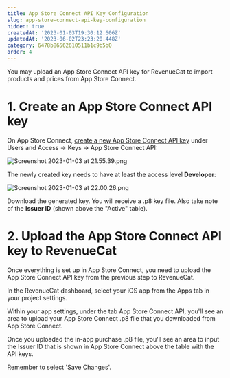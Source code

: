 ```yaml
---
title: App Store Connect API Key Configuration
slug: app-store-connect-api-key-configuration
hidden: true
createdAt: '2023-01-03T19:30:12.606Z'
updatedAt: '2023-06-02T23:23:20.448Z'
category: 6478b86562610511b1c9b5b0
order: 4
---
```

You may upload an App Store Connect API key for RevenueCat to import products and prices from App Store Connect. 

# 1. Create an App Store Connect API key

On App Store Connect, [create a new App Store Connect API key](https://developer.apple.com/documentation/appstoreconnectapi/creating_api_keys_for_app_store_connect_api) under Users and Access → Keys → App Store Connect API:

![](https://files.readme.io/de40cd6-Screenshot_2023-01-03_at_21.55.39.png "Screenshot 2023-01-03 at 21.55.39.png")



The newly created key needs to have at least the access level **Developer**:

![](https://files.readme.io/0f8e598-Screenshot_2023-01-03_at_22.00.26.png "Screenshot 2023-01-03 at 22.00.26.png")



Download the generated key. You will receive a .p8 key file. Also take note of the **Issuer ID** (shown above the "Active" table).

# 2. Upload the App Store Connect API key to RevenueCat

Once everything is set up in App Store Connect, you need to upload the App Store Connect API key from the previous step to RevenueCat. 

In the RevenueCat dashboard, select your iOS app from the Apps tab in your project settings.

Within your app settings, under the tab App Store Connect API, you'll see an area to upload your App Store Connect .p8 file that you downloaded from App Store Connect. 

Once you uploaded the in-app purchase .p8 file, you'll see an area to input the Issuer ID that is shown in App Store Connect above the table with the API keys.

Remember to select 'Save Changes'.